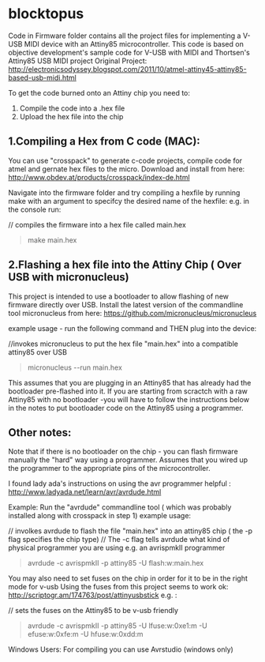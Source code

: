  blocktopus
==========

Code in Firmware folder contains all the project files for implementing a V-USB MIDI device with an Attiny85 microcontroller.
This code is based on objective development's sample code for V-USB with MIDI and Thortsen's Attiny85 USB MIDI project 
Original Project: http://electronicsodyssey.blogspot.com/2011/10/atmel-attiny45-attiny85-based-usb-midi.html

To get the code burned onto an Attiny chip you need to:
1. Compile the code into a .hex file
2. Upload the hex file into the chip

1.Compiling a Hex from C code (MAC):
-----------------------------------------
You can use "crosspack" to generate c-code projects, compile code for atmel and gernate hex files to the micro. 
Download and install from here:  http://www.obdev.at/products/crosspack/index-de.html

Navigate into the firmware folder and try compiling a hexfile by running make 
with an argument to specifcy the desired name of the hexfile:
e.g. in the console run:

// compiles the firmware into a hex file called main.hex
> make main.hex  


2.Flashing a hex file into the Attiny Chip ( Over USB with micronucleus)
------------------------------------------
This project is intended to use a bootloader to allow flashing of new firmware directly over USB.
Install the latest version of the commandline tool micronucleus from here: https://github.com/micronucleus/micronucleus

example usage - run the following command and THEN plug into the device:

//invokes micronucleus to put the hex file "main.hex" into a compatible attiny85 over USB
> micronucleus --run main.hex  


This assumes that you are plugging in an Attiny85 that has already had the bootloader pre-flashed into it.
If you are starting from scractch with a raw Attiny85 with no bootloader -you will have to follow the instructions below
in the notes to put bootloader code on the Attiny85 using a programmer.


Other notes:
------------
Note that if there is no bootloader on the chip - you can flash firmware manually the "hard" way using a programmer.
Assumes that you wired up the programmer to the appropriate pins of the microcontroller.

I found lady ada's instructions on using the avr programmer helpful :
http://www.ladyada.net/learn/avr/avrdude.html

Example:
Run the "avrdude" commandline tool ( which was probably installed along with crosspack in step 1)
example usage:

// involkes avrdude to flash the file "main.hex" into an attiny85 chip ( the -p flag specifies the chip type) 
// The -c flag tells avrdude what kind of physical programmer you are using e.g. an avrispmkII programmer
> avrdude -c avrispmkII -p attiny85 -U flash:w:main.hex



You may also need to set fuses on the chip in order for it to be in the right mode for v-usb
Using the fuses from this project seems to work ok: http://scriptogr.am/174763/post/attinyusbstick
e.g. :

// sets the fuses on the Attiny85 to be v-usb friendly
> avrdude -c avrispmkII -p attiny85 -U lfuse:w:0xe1:m -U efuse:w:0xfe:m -U hfuse:w:0xdd:m

Windows Users: 
For compiling you can use Avrstudio (windows only)
